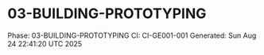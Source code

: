 # 03-BUILDING-PROTOTYPING
Phase: 03-BUILDING-PROTOTYPING
CI: CI-GE001-001
Generated: Sun Aug 24 22:41:20 UTC 2025
